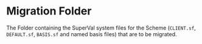 # Migration Folder

The Folder containing the SuperVal system files for the Scheme
(`CLIENT.sf`, `DEFAULT.sf`, `BASIS.sf` and named basis files) that are to be
migrated.
